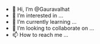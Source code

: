 - 👋 Hi, I’m @Gauravalhat
- 👀 I’m interested in ...
- 🌱 I’m currently learning ...
- 💞️ I’m looking to collaborate on ...
- 📫 How to reach me ...

<!---
Gauravalhat/Gauravalhat is a ✨ special ✨ repository because its `README.md` (this file) appears on your GitHub profile.
You can click the Preview link to take a look at your changes.
--->
